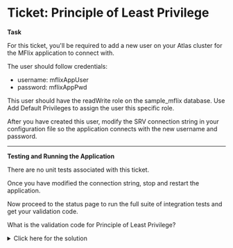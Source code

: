 # Ticket: Principle of Least Privilege

**Task**

For this ticket, you'll be required to add a new user on your Atlas cluster for the MFlix application to connect with.

The user should follow credentials:

- username: mflixAppUser
- password: mflixAppPwd

This user should have the readWrite role on the sample_mflix database. Use Add Default Privileges to assign the user this specific role.

After you have created this user, modify the SRV connection string in your configuration file so the application connects with the new username and password.

---

**Testing and Running the Application**

There are no unit tests associated with this ticket.

Once you have modified the connection string, stop and restart the application.

Now proceed to the status page to run the full suite of integration tests and get your validation code.

What is the validation code for Principle of Least Privilege?

<details>
  <summary>Click here for the solution</summary>
    Answer: 5b61be29094dbae03bf30616
</details>

